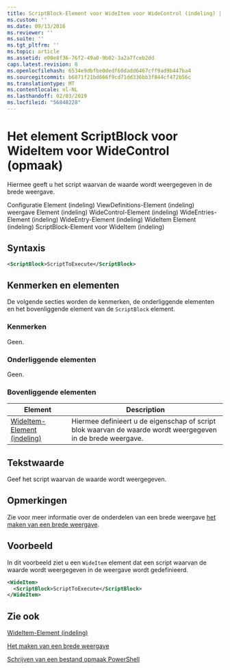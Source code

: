 ```yaml
---
title: ScriptBlock-Element voor WideItem voor WideControl (indeling) | Microsoft Docs
ms.custom: ''
ms.date: 09/13/2016
ms.reviewer: ''
ms.suite: ''
ms.tgt_pltfrm: ''
ms.topic: article
ms.assetid: e00e8f36-76f2-49a0-9b02-3a2a7fceb2dd
caps.latest.revision: 8
ms.openlocfilehash: 6534e9dbfbe0dedf60dadd6467cff9ad9b447ba4
ms.sourcegitcommit: b6871f21bd666f9cd71dd336bb3f844cf472b56c
ms.translationtype: MT
ms.contentlocale: nl-NL
ms.lasthandoff: 02/03/2019
ms.locfileid: "56848228"
---
```

# <a name="scriptblock-element-for-wideitem-for-widecontrol-format"></a>Het element ScriptBlock voor WideItem voor WideControl (opmaak)

Hiermee geeft u het script waarvan de waarde wordt weergegeven in de brede weergave.

Configuratie Element (indeling) ViewDefinitions-Element (indeling) weergave Element (indeling) WideControl-Element (indeling) WideEntries-Element (indeling) WideEntry-Element (indeling) WideItem Element (indeling) ScriptBlock-Element voor WideItem (indeling)

## <a name="syntax"></a>Syntaxis

```xml
<ScriptBlock>ScriptToExecute</ScriptBlock>
```

## <a name="attributes-and-elements"></a>Kenmerken en elementen

De volgende secties worden de kenmerken, de onderliggende elementen en het bovenliggende element van de `ScriptBlock` element.

### <a name="attributes"></a>Kenmerken

Geen.

### <a name="child-elements"></a>Onderliggende elementen

Geen.

### <a name="parent-elements"></a>Bovenliggende elementen

|Element|Description|
|-------------|-----------------|
|[WideItem-Element (indeling)](./wideitem-element-for-widecontrol-format.md)|Hiermee definieert u de eigenschap of script blok waarvan de waarde wordt weergegeven in de brede weergave.|

## <a name="text-value"></a>Tekstwaarde

Geef het script waarvan de waarde wordt weergegeven.

## <a name="remarks"></a>Opmerkingen

Zie voor meer informatie over de onderdelen van een brede weergave [het maken van een brede weergave](./creating-a-wide-view.md).

## <a name="example"></a>Voorbeeld

In dit voorbeeld ziet u een `WideItem` element dat een script waarvan de waarde wordt weergegeven in de weergave wordt gedefinieerd.

```xml
<WideItem>
  <ScriptBlock>ScriptToExecute</ScriptBlock>
</WideItem>
```

## <a name="see-also"></a>Zie ook

[WideItem-Element (indeling)](./wideitem-element-for-widecontrol-format.md)

[Het maken van een brede weergave](./creating-a-wide-view.md)

[Schrijven van een bestand opmaak PowerShell](./writing-a-powershell-formatting-file.md)
